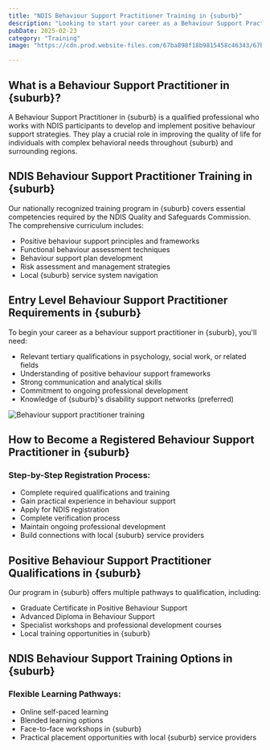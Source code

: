 ```yaml
---
title: "NDIS Behaviour Support Practitioner Training in {suburb}"
description: "Looking to start your career as a Behaviour Support Practitioner in {suburb}? Our comprehensive guide covers everything you need to know about qualifications, training, and NDIS registration requirements for working in {suburb} and surrounding areas."
pubDate: 2025-02-23
category: "Training"
image: "https://cdn.prod.website-files.com/67ba898f18b9815458c46343/67ba988bb21db79b34ae84b3_rollz-international-Z0sXrfn_ejs-unsplash.webp"

---
```


## What is a Behaviour Support Practitioner in {suburb}?

A Behaviour Support Practitioner in {suburb} is a qualified professional who works with NDIS participants to develop and implement positive behaviour support strategies. They play a crucial role in improving the quality of life for individuals with complex behavioral needs throughout {suburb} and surrounding regions.

## NDIS Behaviour Support Practitioner Training in {suburb}

Our nationally recognized training program in {suburb} covers essential competencies required by the NDIS Quality and Safeguards Commission. The comprehensive curriculum includes:

- Positive behaviour support principles and frameworks
- Functional behaviour assessment techniques
- Behaviour support plan development
- Risk assessment and management strategies
- Local {suburb} service system navigation

## Entry Level Behaviour Support Practitioner Requirements in {suburb}

To begin your career as a behaviour support practitioner in {suburb}, you'll need:

- Relevant tertiary qualifications in psychology, social work, or related fields
- Understanding of positive behaviour support frameworks
- Strong communication and analytical skills
- Commitment to ongoing professional development
- Knowledge of {suburb}'s disability support networks (preferred)

![Behaviour support practitioner training](/assets/downs.webp)

## How to Become a Registered Behaviour Support Practitioner in {suburb}

### Step-by-Step Registration Process:
- Complete required qualifications and training
- Gain practical experience in behaviour support
- Apply for NDIS registration
- Complete verification process
- Maintain ongoing professional development
- Build connections with local {suburb} service providers

## Positive Behaviour Support Practitioner Qualifications in {suburb}

Our program in {suburb} offers multiple pathways to qualification, including:

- Graduate Certificate in Positive Behaviour Support
- Advanced Diploma in Behaviour Support
- Specialist workshops and professional development courses
- Local training opportunities in {suburb}

## NDIS Behaviour Support Training Options in {suburb}

### Flexible Learning Pathways:
- Online self-paced learning
- Blended learning options
- Face-to-face workshops in {suburb}
- Practical placement opportunities with local {suburb} service providers
